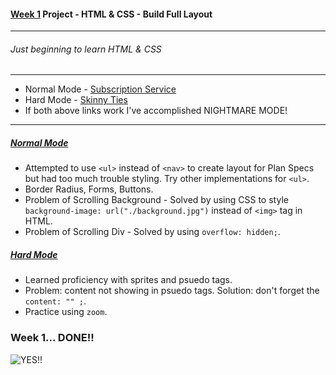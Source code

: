 #### [Week 1](https://github.com/jjrajani/w1-Project) Project - HTML & CSS - Build Full Layout
---
###### Just beginning to learn HTML & CSS
---

* Normal Mode - [Subscription Service](https://github.com/jjrajani/w1-Project/tree/master/normal-mode)
* Hard Mode - [Skinny Ties](https://github.com/jjrajani/w1-Project/tree/master/hard-mode)
* If both above links work I've accomplished NIGHTMARE MODE!

---

##### [Normal Mode](https://github.com/jjrajani/w1-Project/tree/master/normal-mode)
* Attempted to use `<ul>` instead of `<nav>` to create layout for Plan Specs but had too much trouble styling.  Try other implementations for `<ul>`.
* Border Radius, Forms, Buttons.
* Problem of Scrolling Background - Solved by using CSS to style `background-image: url("./background.jpg")` instead of `<img>` tag in HTML.
* Problem of Scrolling Div - Solved by using `overflow: hidden;`.

##### [Hard Mode](https://github.com/jjrajani/w1-Project/tree/master/hard-mode)
* Learned proficiency with sprites and psuedo tags.
* Problem:  content not showing in psuedo tags. Solution: don't forget the `content: "" ;`.
* Practice using `zoom`.


### Week 1... DONE!!

![YES!!](http://66.media.tumblr.com/e2bc5115ad1c3711d301bd2c032c9f09/tumblr_mlz71pM6fE1rcy99do1_r1_500.gif)